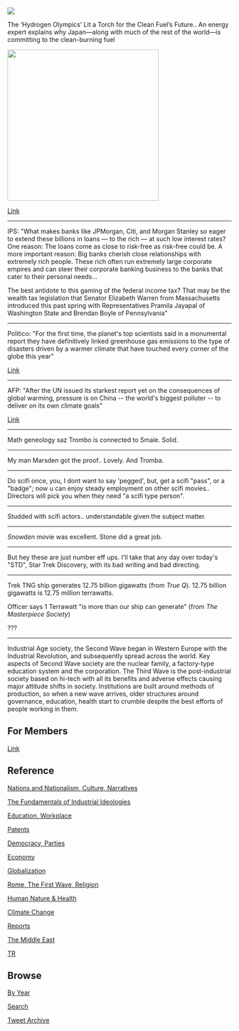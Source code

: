 
<img src="https://drive.google.com/uc?export=view&id=1B2wf9R7AMH1d7Vw6e2mucLbIQ5NSjir7"/>


The ‘Hydrogen Olympics’ Lit a Torch for the Clean Fuel’s Future.. An
energy expert explains why Japan—along with much of the rest of the
world—is committing to the clean-burning fuel

<img width="340" src="https://pbs.twimg.com/media/E8Z5rPyWUDQ9vb3?format=jpg&name=small"/>

[Link](https://www.scientificamerican.com/article/the-hydrogen-olympics-lit-a-torch-for-the-clean-fuels-future1)

---

IPS: "What makes banks like JPMorgan, Citi, and Morgan Stanley so
eager to extend these billions in loans — to the rich — at such low
interest rates? One reason: The loans come as close to risk-free as
risk-free could be. A more important reason: Big banks cherish close
relationships with extremely rich people. These rich often run
extremely large corporate empires and can steer their corporate
banking business to the banks that cater to their personal needs...

The best antidote to this gaming of the federal income tax? That may
be the wealth tax legislation that Senator Elizabeth Warren from
Massachusetts introduced this past spring with Representatives Pramila
Jayapal of Washington State and Brendan Boyle of Pennsylvania"

---

Politico: "For the first time, the planet's top scientists said in a
monumental report they have definitively linked greenhouse gas
emissions to the type of disasters driven by a warmer climate that
have touched every corner of the globe this year"

[Link](https://www.politico.com/news/2021/08/09/climate-change-scientists-report-disastrous-502799)

---

AFP: "After the UN issued its starkest report yet on the consequences
of global warming, pressure is on China -- the world's biggest
polluter -- to deliver on its own climate goals"

[Link](http://u.afp.com/Uz55)

---

Math geneology saz Trombo is connected to Smale. Solid.

---

My man Marsden got the proof.. Lovely. And Tromba.

----

Do scifi once, you, I dont want to say 'pegged', but, get a scifi
"pass", or a "badge"; now u can enjoy steady employment on other scifi
movies.. Directors will pick you when they need "a scifi type person".

---

Studded with scifi actors.. understandable given the subject matter.

---

*Snowden* movie was excellent. Stone did a great job.

---

But hey these are just number eff ups. I'll take that any day over
today's "STD", Star Trek Discovery, with its bad writing and bad
directing.

---

Trek TNG ship generates 12.75 billion gigawatts (from *True
Q*). 12.75 billion gigawatts is 12.75 million terrawatts.

Officer says 1 Terrawatt "is more than our ship can generate" (from
*The Masterpiece Society*)

???

---

Industrial Age society, the Second Wave began in Western Europe with
the Industrial Revolution, and subsequently spread across the
world. Key aspects of Second Wave society are the nuclear family, a
factory-type education system and the corporation. The Third Wave is
the post-industrial society based on hi-tech with all its benefits and
adverse effects causing major attitude shifts in society. Institutions
are built around methods of production, so when a new wave arrives,
older structures around governance, education, health start to crumble
despite the best efforts of people working in them.

## For Members

[Link](https://thirdwave-members.herokuapp.com)

## Reference

[Nations and Nationalism, Culture, Narratives](/2013/02/nations-and-nationalism.md)

[The Fundamentals of Industrial Ideologies](/2011/04/fundamentals-of-industrial-ideologies.md)

[Education, Workplace](2017/09/education-workplace.md)

[Patents](/2018/09/patents.md)

[Democracy, Parties](/2016/11/democracy.md)

[Economy](/2018/05/economy.md)

[Globalization](/2018/09/globalization.md)

[Rome, The First Wave, Religion](/2017/12/rome.md)

[Human Nature & Health](/2020/07/human-nature.md)

[Climate Change](/2018/12/climate.md)

[Reports](/2019/05/reports.md)

[The Middle East](/2019/07/middleeast.md)

[TR](../tr)

## Browse

[By Year](years.md)

[Search](search.html)

[Tweet Archive](/tweets/README.md)


